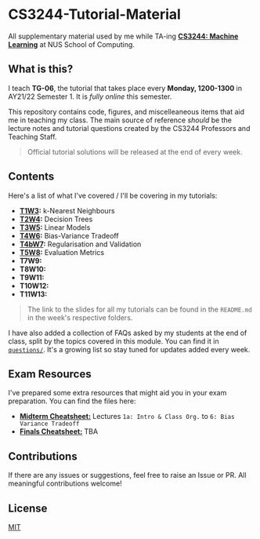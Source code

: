 # CS3244-Tutorial-Material
All supplementary material used by me while TA-ing **[CS3244: Machine Learning](https://nusmods.com/modules/CS3244/machine-learning)** at NUS School of Computing.

## What is this?
I teach **TG-06**, the tutorial that takes place every **Monday, 1200-1300** in AY21/22 Semester 1. It is *fully online* this semester.

This repository contains code, figures, and miscelleaneous items that aid me in teaching my class. The main source of reference *should* be the lecture notes and tutorial questions created by the CS3244 Professors and Teaching Staff. 

> Official tutorial solutions will be released at the end of every week.

## Contents

Here's a list of what I've covered / I'll be covering in my tutorials:

- **[T1W3](https://github.com/rish-16/CS3244-Tutorial-Material/tree/main/T1W3):** k-Nearest Neighbours
- **[T2W4](https://github.com/rish-16/CS3244-Tutorial-Material/tree/main/T2W4):** Decision Trees
- **[T3W5](https://github.com/rish-16/CS3244-Tutorial-Material/tree/main/T3W5):** Linear Models
- **[T4W6](https://github.com/rish-16/CS3244-Tutorial-Material/tree/main/T4W6):** Bias-Variance Tradeoff
- **[T4bW7](https://github.com/rish-16/CS3244-Tutorial-Material/tree/main/T4bW7):** Regularisation and Validation
- **[T5W8](https://github.com/rish-16/CS3244-Tutorial-Material/tree/main/T5W8):** Evaluation Metrics
- **T7W9:**
- **T8W10:**
- **T9W11:**
- **T10W12:**
- **T11W13:**

> The link to the slides for all my tutorials can be found in the `README.md` in the week's respective folders.

I have also added a collection of FAQs asked by my students at the end of class, split by the topics covered in this module. You can find it in [`questions/`](https://github.com/rish-16/CS3244-Tutorial-Material/tree/main/questions). It's a growing list so stay tuned for updates added every week.

## Exam Resources
I've prepared some extra resources that might aid you in your exam preparation. You can find the files here:

- [**Midterm Cheatsheet:**](https://github.com/rish-16/CS3244-Tutorial-Material/blob/main/misc/CS3244_Midterm_Cheatsheet.pdf) Lectures `1a: Intro & Class Org.` to `6: Bias Variance Tradeoff`
- [**Finals Cheatsheet:**]() TBA

## Contributions
If there are any issues or suggestions, feel free to raise an Issue or PR. All meaningful contributions welcome!

## License
[MIT](https://github.com/rish-16/CS3244-Tutorial-Material/blob/main/LICENSE)
